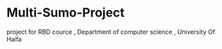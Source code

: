 # Multi-Sumo-Project
project for RBD cource , Department of computer science , University Of Haifa 
